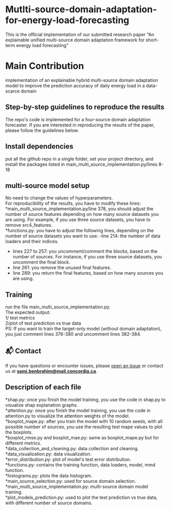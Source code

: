 # Mutlti-source-domain-adaptation-for-energy-load-forecasting
This is the official implementation of our submitted research paper "An explainable unified multi-source domain adaptation  framework for short-term energy load forecasting"

# Main Contribution
implementation of an explainable hybrid multi-source domain adaptation model to improve the prediction accuracy of daily energy load in a data-scarce domain

## Step-by-step guidelines to reproduce the results
The repo's code is implemented for a four-source domain adaptation forecaster. If you are interested in reproducing the results of the paper, please follow the guidelines below.

## Install dependencies
put all the github repo in a single folder, set your project directory, and install the packages listed in main_multi_source_implementation.py/lines 8-18

## multi-source model setup
No need to change the values of hyperparameters. <br>
For reproducibility of the results, you have to modify these lines:<br>
*main_multi_source_implementation.py/line 378, you should adjust the number of source features depending on how many source datasets you are using. For example, if you use three source datasets, you have to remove src4_features.<br>
*functions.py: you have to adjust the following lines, depending on the number of source datasets you want to use:
  -line 214: the number of data loaders and their indices.<br>
  - lines 227 to 257: you uncomment/comment the blocks, based on the number of sources. For instance, if you use three source datasets, you uncomment the final block.<br>
  - line 261: you remove the unused final features.<br>
  - line 289: you return the final features, based on how many sources you are using.

## Training
run the file main_multi_source_implementation.py.  <br>    The expected output: <br>  1/ test metrics  <br> 2/plot of test prediction vs true data<br>
PS: If you want to train the target-only model (without domain adaptation), you just comment lines 376-380 and uncomment lines 382-384.

## 📬 Contact
If you have questions or encounter issues, please [open an issue](https://github.com/lear-ner97/Mutlti-Source-Domain-Adaptation-for-Energy-Load-Forecasting/issues) or contact us at **sami.benbrahim@mail.concordia.ca**.

## Description of each file
*shap.py: once you finish the model training, you use the code in shap.py to visualize shap explanation graphs.<br>
*attention.py: once you finish the model training, you use the code in attention.py to visualize the attention weights of the model.<br>
*boxplot_mape.py: after you train the model with 10 random seeds, with all possible number of sources, you use the resulting test mape values to plot the boxplots.<br>
*boxplot_rmse.py and boxplot_mae.py: same as boxplot_mape.py but for different metrics.<br>
*data_collection_and_cleaning.py: data collection and cleaning.<br>
*data_visualization.py: data visualization.<br>
*error_distribution.py: plot of model's test error distribution.<br>
*functions.py: contains the training function, data loaders, model, mmd function.<br>
*histograms.py: plots the data histogram.<br>
*main_source_selection.py: used for source domain selection.<br>
*main_multi_source_implementation.py: multi-source domain model training.<br>
*plot_models_prediction.py: used to plot the test prediction vs true data, with different number of source domains.
